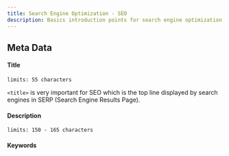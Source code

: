 ```yaml
---
title: Search Engine Optimization - SEO
description: Basics introduction points for search engine optimization like meta information and other important aspects
---
```


## Meta Data
#### Title
```
limits: 55 characters
```
`<title>` is very important for SEO which is the top line displayed by search engines in SERP (Search Engine Results Page).
#### Description
```
limits: 150 - 165 characters
```
#### Keywords
